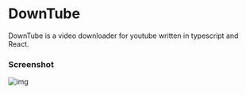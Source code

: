 # DownTube
DownTube is a video downloader for youtube written in typescript and React.
### Screenshot
![img](https://i.imgur.com/6EEWask.png)